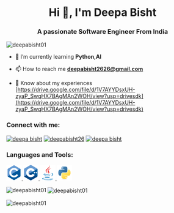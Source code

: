 <h1 align="center">Hi 👋, I'm Deepa Bisht</h1>
<h3 align="center">A passionate Software Engineer From India</h3>

<p align="left"> <img src="https://komarev.com/ghpvc/?username=deepabisht01&label=Profile%20views&color=0e75b6&style=flat" alt="deepabisht01" /> </p>

- 🌱 I’m currently learning **Python,AI**

- 📫 How to reach me **deepabisht2626@gmail.com**

- 📄 Know about my experiences [https://drive.google.com/file/d/1V7AYYDsxUH-zyaP_SwqHX7BAgMAn2WOH/view?usp=drivesdk](https://drive.google.com/file/d/1V7AYYDsxUH-zyaP_SwqHX7BAgMAn2WOH/view?usp=drivesdk)

<h3 align="left">Connect with me:</h3>
<p align="left">
<a href="https://linkedin.com/in/deepa bisht" target="blank"><img align="center" src="https://raw.githubusercontent.com/rahuldkjain/github-profile-readme-generator/master/src/images/icons/Social/linked-in-alt.svg" alt="deepa bisht" height="30" width="40" /></a>
<a href="https://www.leetcode.com/deepabisht26" target="blank"><img align="center" src="https://raw.githubusercontent.com/rahuldkjain/github-profile-readme-generator/master/src/images/icons/Social/leet-code.svg" alt="deepabisht26" height="30" width="40" /></a>
<a href="https://www.hackerearth.com/deepa bisht" target="blank"><img align="center" src="https://raw.githubusercontent.com/rahuldkjain/github-profile-readme-generator/master/src/images/icons/Social/hackerearth.svg" alt="deepa bisht" height="30" width="40" /></a>
</p>

<h3 align="left">Languages and Tools:</h3>
<p align="left"> <a href="https://www.cprogramming.com/" target="_blank" rel="noreferrer"> <img src="https://raw.githubusercontent.com/devicons/devicon/master/icons/c/c-original.svg" alt="c" width="40" height="40"/> </a> <a href="https://www.w3schools.com/cpp/" target="_blank" rel="noreferrer"> <img src="https://raw.githubusercontent.com/devicons/devicon/master/icons/cplusplus/cplusplus-original.svg" alt="cplusplus" width="40" height="40"/> </a> <a href="https://www.java.com" target="_blank" rel="noreferrer"> <img src="https://raw.githubusercontent.com/devicons/devicon/master/icons/java/java-original.svg" alt="java" width="40" height="40"/> </a> <a href="https://www.python.org" target="_blank" rel="noreferrer"> <img src="https://raw.githubusercontent.com/devicons/devicon/master/icons/python/python-original.svg" alt="python" width="40" height="40"/> </a> </p>

<p><img align="left" src="https://github-readme-stats.vercel.app/api/top-langs?username=deepabisht01&show_icons=true&locale=en&layout=compact" alt="deepabisht01" /></p>

<p>&nbsp;<img align="center" src="https://github-readme-stats.vercel.app/api?username=deepabisht01&show_icons=true&locale=en" alt="deepabisht01" /></p>

<p><img align="center" src="https://github-readme-streak-stats.herokuapp.com/?user=deepabisht01&" alt="deepabisht01" /></p>
